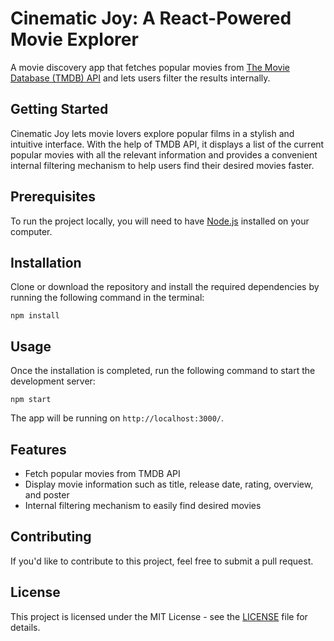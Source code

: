 Cinematic Joy: A React-Powered Movie Explorer
=============================================

A movie discovery app that fetches popular movies from [The Movie Database (TMDB) API](https://www.themoviedb.org/documentation/api) and lets users filter the results internally.

Getting Started
---------------

Cinematic Joy lets movie lovers explore popular films in a stylish and intuitive interface. With the help of TMDB API, it displays a list of the current popular movies with all the relevant information and provides a convenient internal filtering mechanism to help users find their desired movies faster.

Prerequisites
-------------

To run the project locally, you will need to have [Node.js](https://nodejs.org/en/download/) installed on your computer.

Installation
------------

Clone or download the repository and install the required dependencies by running the following command in the terminal:

`npm install`

Usage
-----

Once the installation is completed, run the following command to start the development server:

`npm start`

The app will be running on `http://localhost:3000/`.

Features
--------

*   Fetch popular movies from TMDB API
*   Display movie information such as title, release date, rating, overview, and poster
*   Internal filtering mechanism to easily find desired movies

Contributing
------------

If you'd like to contribute to this project, feel free to submit a pull request.

License
-------

This project is licensed under the MIT License - see the [LICENSE](LICENSE) file for details.
